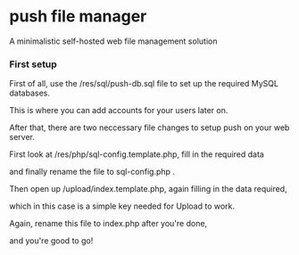 # push file manager
A minimalistic self-hosted web file management solution

### First setup
First of all, use the /res/sql/push-db.sql file to set up the required MySQL databases. 

This is where you can add accounts for your users later on.


After that, there are two neccessary file changes to setup push on your web server.

First look at /res/php/sql-config.template.php, fill in the required data

and finally rename the file to sql-config.php .

Then open up /upload/index.template.php, again filling in the data required,

which in this case is a simple key needed for Upload to work.

Again, rename this file to index.php after you're done,

and you're good to go!
